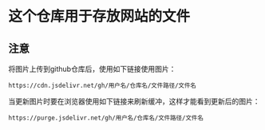 # 这个仓库用于存放网站的文件



## 注意

将图片上传到github仓库后，使用如下链接使用图片：

```http
https://cdn.jsdelivr.net/gh/用户名/仓库名/文件路径/文件名
```



当更新图片时要在浏览器使用如下链接来刷新缓冲，这样才能看到更新后的图片：

```http
https://purge.jsdelivr.net/gh/用户名/仓库名/文件路径/文件名
```


